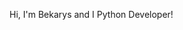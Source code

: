Hi, I'm Bekarys and I Python Developer!

<!---
Erezhep/Erezhep is a ✨ special ✨ repository because its `README.md` (this file) appears on your GitHub profile.
You can click the Preview link to take a look at your changes.
--->
